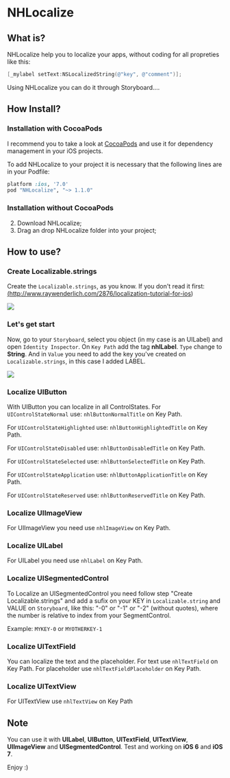 NHLocalize
==========

## What is?
NHLocalize help you to localize your apps, without coding for all propreties like this:

```objective-c
[_mylabel setText:NSLocalizedString(@"key", @"comment")];
```

Using NHLocalize you can do it through Storyboard....

## How Install?


### Installation with CocoaPods

I recommend you to take a look at [CocoaPods](http://cocoapods.org) and use it for dependency management in your iOS projects.

To add NHLocalize to your project it is necessary that the following lines are in your Podfile:

```ruby
platform :ios, '7.0'
pod "NHLocalize", "~> 1.1.0"
```

### Installation without CocoaPods

  2. Download NHLocalize;
  1. Drag an drop NHLocalize folder into your project;


## How to use?
### Create Localizable.strings
Create the `Localizable.strings`, as you know. If you don't read it first: <a href>(http://www.raywenderlich.com/2876/localization-tutorial-for-ios)</a>
  
  <img src="https://github.com/nthegedus/NHLocalize/blob/master/Example/NHLocalize/Localizable.png?raw=true"/>


### Let's get start  
Now, go to your `Storyboard`, select you object (in my case is an UILabel) and open `Identity Inspector`.
  On `Key Path` add the tag <b>nhlLabel</b>. `Type` change to <b>String</b>. And in `Value` you need to add the key you've created on `Localizable.strings`, in this case I added LABEL.

  <img src="https://github.com/nthegedus/NHLocalize/blob/master/Example/NHLocalize/User%20Defined.png?raw=true"/>
  
  
### Localize UIButton
With UIButton you can localize in all ControlStates.
For `UIControlStateNormal` use: `nhlButtonNormalTitle` on Key Path.

For `UIControlStateHighlighted` use: `nhlButtonHighlightedTitle` on Key Path.

For `UIControlStateDisabled` use: `nhlButtonDisabledTitle` on Key Path.

For `UIControlStateSelected` use: `nhlButtonSelectedTitle` on Key Path. 

For `UIControlStateApplication` use: `nhlButtonApplicationTitle` on Key Path.

For `UIControlStateReserved` use: `nhlButtonReservedTitle` on Key Path.
  
### Localize UIImageView
For UIImageView you need use `nhlImageView` on Key Path.
  
### Localize UILabel
For UILabel you need use `nhlLabel` on Key Path.
  
### Localize UISegmentedControl
To Localize an UISegmentedControl you need follow step "Create Localizable.strings" and add a sufix on your KEY in `Localizable.string` and VALUE on `Storyboard`, like this: "-0" or "-1" or "-2" (without quotes), where the number is relative to index from your SegmentControl.
  
Example: `MYKEY-0` or `MYOTHERKEY-1`
  
### Localize UITextField
You can localize the text and the placeholder.
For text use `nhlTextField` on Key Path.
For placeholder use `nhlTextFieldPlaceholder` on Key Path.
  
### Localize UITextView
For UITextView use `nhlTextView` on Key Path

## Note
You can use it with <b>UILabel</b>, <b>UIButton</b>, <b>UITextField</b>, <b>UITextView</b>, <b>UIImageView</b> and <b>UISegmentedControl</b>.
Test and working on <b>iOS 6</b> and <b>iOS 7</b>.
  
Enjoy :)
